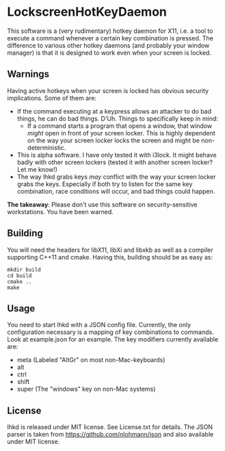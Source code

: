 LockscreenHotKeyDaemon
======================

This software is a (very rudimentary) hotkey daemon for X11, i.e. a tool to execute a command whenever a certain key combination is pressed. The difference to various other hotkey daemons (and probably your window manager) is that it is designed to work even when your screen is locked.

Warnings
--------

Having active hotkeys when your screen is locked has obvious security implications. Some of them are:

* If the command executing at a keypress allows an attacker to do bad things, he can do bad things. D'Uh. Things to specifically keep in mind:
  * If a command starts a program that opens a window, that window *might* open in front of your screen locker. This is highly dependent on the way your screen locker locks the screen and might be non-deterministic.
* This is alpha software. I have only tested it with i3lock. It might behave badly with other screen lockers (tested it with another screen locker? Let me know!)
* The way lhkd grabs keys *may* conflict with the way your screen locker grabs the keys. Especially if both try to listen for the same key combination, race conditions will occur, and bad things could happen.

**The takeaway**: Please don't use this software on security-sensitive workstations. You have been warned.

Building
--------

You will need the headers for libX11, libXi and libxkb as well as a compiler supporting C++11 and cmake. Having this, building should be as easy as:

    mkdir build
    cd build
    cmake ..
    make

Usage
-----

You need to start lhkd with a JSON config file. Currently, the only configuration necessary is a mapping of key combinations to commands. Look at example.json for an example. The key modifiers currently available are:

* meta (Labeled "AltGr" on most non-Mac-keyboards)
* alt
* ctrl
* shift
* super (The "windows" key on non-Mac systems)

License
-------

lhkd is released under MIT license. See License.txt for details. The JSON parser is taken from <https://github.com/nlohmann/json> and also available under MIT license.
